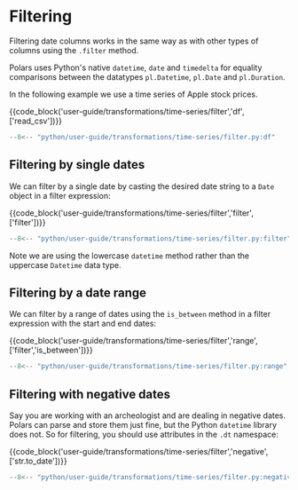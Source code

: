 # Filtering

Filtering date columns works in the same way as with other types of columns using the `.filter`
method.

Polars uses Python's native `datetime`, `date` and `timedelta` for equality comparisons between the
datatypes `pl.Datetime`, `pl.Date` and `pl.Duration`.

In the following example we use a time series of Apple stock prices.

{{code_block('user-guide/transformations/time-series/filter','df',['read_csv'])}}

```python exec="on" result="text" session="user-guide/transformations/ts/filter"
--8<-- "python/user-guide/transformations/time-series/filter.py:df"
```

## Filtering by single dates

We can filter by a single date by casting the desired date string to a `Date` object in a filter
expression:

{{code_block('user-guide/transformations/time-series/filter','filter',['filter'])}}

```python exec="on" result="text" session="user-guide/transformations/ts/filter"
--8<-- "python/user-guide/transformations/time-series/filter.py:filter"
```

Note we are using the lowercase `datetime` method rather than the uppercase `Datetime` data type.

## Filtering by a date range

We can filter by a range of dates using the `is_between` method in a filter expression with the
start and end dates:

{{code_block('user-guide/transformations/time-series/filter','range',['filter','is_between'])}}

```python exec="on" result="text" session="user-guide/transformations/ts/filter"
--8<-- "python/user-guide/transformations/time-series/filter.py:range"
```

## Filtering with negative dates

Say you are working with an archeologist and are dealing in negative dates. Polars can parse and
store them just fine, but the Python `datetime` library does not. So for filtering, you should use
attributes in the `.dt` namespace:

{{code_block('user-guide/transformations/time-series/filter','negative',['str.to_date'])}}

```python exec="on" result="text" session="user-guide/transformations/ts/filter"
--8<-- "python/user-guide/transformations/time-series/filter.py:negative"
```
